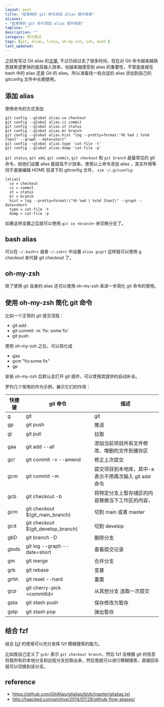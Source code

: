 ```yaml
---
layout: post
title: "给常用的 git 命令添加 alias 提升效率"
aliases:
- "给常用的 git 命令添加 alias 提升效率"
tagline: ""
description: ""
category: 学习笔记
tags: [git, alias, linux, oh-my-zsh, zsh, bash ]
last_updated:
---
```


之前有写过 Git alias 的[文章](/post/2013/12/Git-note.html#git-aliases), 不过已经过去了很多时间，现在对 Git 命令越来越熟悉就希望更快的提高输入效率，也越来越感受到 alias 的重要性，不管是直接在 bash 中的 alias 还是 Git 的 alias。所以准备找一些合适的 alias 添加到自己的 gitconfig 文件中长期使用。

## 添加 alias

使用命令的方式添加

    git config --global alias.co checkout
    git config --global alias.ci commit
    git config --global alias.st status
    git config --global alias.br branch
    git config --global alias.hist "log --pretty=format:'%h %ad | %s%d [%an]' --graph --date=short"
    git config --global alias.type 'cat-file -t'
    git config --global alias.dump 'cat-file -p'

`git status`, `git add`, `git commit`, `git checkout` 和 `git branch` 是最常见的 git 命令，给他们设置 alias 能提高不少效率。使用以上命令添加 alias ，其实作用等同于直接编辑 HOME 目录下的 gitconfig 文件， `vim ~/.gitconfig`:

    [alias]
      co = checkout
      ci = commit
      st = status
      br = branch
      hist = log --pretty=format:\"%h %ad | %s%d [%an]\" --graph --date=short
      type = cat-file -t
      dump = cat-file -p

如果这样设置之后就可以使用 `git co <branch>` 来切换分支了。

## bash alias

可以在 `~/.bashrc` 或者 `~/.zshrc` 中设置 `alias g=git` 这样就可以使用 g checkout 来代替 git checkout 了。

## oh-my-zsh

除了使用 git 自身的 alias 还可以使用 oh-my-zsh 来进一步简化 git 命令的使用。

## 使用 oh-my-zsh 简化 git 命令

比如一个正常的 git 提交流程：

- git add .
- git commit -m 'fix: some fix'
- git push

使用 oh-my-zsh 之后，可以简化成

- gaa
- gcm "fix:some fix"
- gp

安装 oh-my-zsh 后默认会打开 git 插件，可以使用其提供的自动补全。

罗列几个常用的作为示例，展示它们的作用：

| 快捷键 | git 命令                           | 描述                                                   |
| ------ | ---------------------------------- | ------------------------------------------------------ |
| g      | git                                | git                                                    |
| gp     | git push                           | 推送                                                   |
| gl     | git pull                           | 拉取                                                   |
| gaa    | git add --all                      | 添加当前项目所有文件修改、增删的文件到缓存区           |
| gc!    | git commit -v --amend              | 修正上次提交                                           |
| gcm    | git commit -m                      | 提交项目到本地库，其中-a 表示不用再次输入 git add 命令 |
| gcb    | git checkout -b                    | 将特定分支上暂存储区的内容替换当下工作区的内容，       |
| gcm    | git checkout $(git_main_branch)    | 切到 main 或者 master                                  |
| gcd    | git checkout $(git_develop_branch) | 切到 develop                                           |
| gbD    | git branch -D                      | 删除分支                                               |
| glods  | git log --graph --date=short       | 查看提交记录                                           |
| gm     | git merge                          | 合并分支                                               |
| grb    | git rebase                         | 变基                                                   |
| grhh   | git reset --hard                   | 重置                                                   |
| gcp    | git cherry-pick &lt;commitId&gt;   | 从其他分支 选取一次提交                                |
| gsta   | git stash push                     | 保存修改为暂存                                         |
| gstp   | git stash pop                      | 弹出暂存                                               |

## 结合 fzf

结合 [fzf](/post/2019/08/fzf-usage.html) 的使用可以充分发挥 fzf 模糊搜索的能力。

比如我自己定义了 `gcbr` 表示 `git checkout branch`，然后 fzf 会根据 git 的信息将我所有的本地分支和远程分支拉取出来，然后我就可以进行模糊搜索，直接回车就可以切换到该分支。

## reference

- <https://github.com/GitAlias/gitalias/blob/master/gitalias.txt>
- <http://haacked.com/archive/2014/07/28/github-flow-aliases/>
